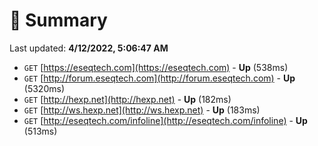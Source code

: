 # 📖 Summary
Last updated: **4/12/2022, 5:06:47 AM**

- `GET` [https://eseqtech.com](https://eseqtech.com) - **Up** (538ms)
- `GET` [http://forum.eseqtech.com](http://forum.eseqtech.com) - **Up** (5320ms)
- `GET` [http://hexp.net](http://hexp.net) - **Up** (182ms)
- `GET` [http://ws.hexp.net](http://ws.hexp.net) - **Up** (183ms)
- `GET` [http://eseqtech.com/infoline](http://eseqtech.com/infoline) - **Up** (513ms)
